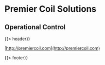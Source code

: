 # Premier Coil Solutions
## Operational Control

{{> header}}

[http://premiercoil.com](http://premiercoil.com)

{{> footer}}
